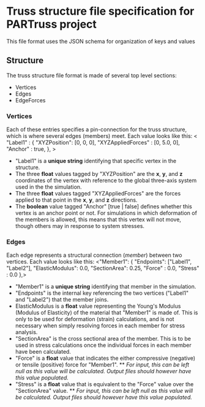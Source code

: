 # Truss structure file specification for PARTruss project
This file format uses the JSON schema for organization of keys and values

## Structure
The truss structure file format is made of several top level sections:
* Vertices
* Edges
* EdgeForces

### Vertices
Each of these entries specifies a pin-connection for the truss structure, which is where several edges (members) meet. Each value looks like this:
<
		"Label1" : {
			"XYZPosition": [0, 0, 0],
			"XYZAppliedForces" : [0, 5.0, 0],
			"Anchor" : true,
		},
		>
* "Label1" is a __unique string__ identifying that specific vertex in the structure.
* The three __float__ values tagged by "XYZPosition" are the __x__, __y__, and __z__ coordinates of the vertex with reference to the global three-axis system used in the the simulation.
* The three __float__ values tagged "XYZAppliedForces" are the forces applied to that point in the __x__, __y__, and __z__ directions.
* The __boolean__ value tagged "Anchor" [true | false] defines whether this vertex is an anchor point or not. For simulations in which deformation of the members is allowed, this means that this vertex will not move, though others may in response to system stresses.

### Edges
Each edge represents a structural connection (_member_) between two vertices. Each value looks like this:
<"Member1": {
			"Endpoints": ["Label1", "Label2"],
			"ElasticModulus": 0.0,
			"SectionArea": 0.25,
			"Force" : 0.0,
			"Stress" : 0.0
		},>
* "Member1" is a __unique string__ identifying that member in the simulation.
* "Endpoints" is the internal key referencing the two vertices ("Label1" and "Label2") that the member joins.
* ElasticModulus is a __float__ value representing the Young's Modulus (Modulus of Elasticity) of the material that "Member1" is made of. This is only to be used for deformation (strain) calculations, and is not necessary when simply resolving forces in each member for stress analysis.
* "SectionArea" is the cross sectional area of the member. This is to be used in stress calculations once the individual forces in each member have been calculated.
* "Force" is a __float__ value that indicates the either compressive (negative) or tensile (positive) force for "Member1". 
** _For input, this can be left null as this value will be calculated. Output files should however have this value populated._
* "Stress" is a __float__ value that is equivalent to the "Force" value over the "SectionArea" value. 
** _For input, this can be left null as this value will be calculated. Output files should however have this value populated._